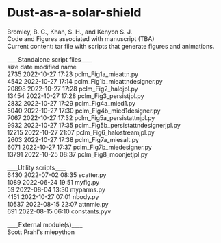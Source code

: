 # Dust-as-a-solar-shield<br>
Bromley, B. C., Khan, S. H., and Kenyon S. J.<br>
Code and Figures associated with manuscript (TBA)<br>
Current content: tar file with scripts that generate figures and animations.<br>
<p>
____Standalone script files____<br>
 size   date modified         name<br>
 2735 2022-10-27 17:23 pclm_Fig1a_mieattn.py<br>
 4542 2022-10-27 17:14 pclm_Fig1b_mieattndesigner.py<br>
20898 2022-10-27 17:28 pclm_Fig2_halojpl.py<br>
13454 2022-10-27 17:28 pclm_Fig3_persistjpl.py<br>
 2832 2022-10-27 17:29 pclm_Fig4a_mied1.py<br>
 5040 2022-10-27 17:30 pclm_Fig4b_mied1designer.py<br>
 7067 2022-10-27 17:32 pclm_Fig5a_persistattnjpl.py<br>
 9932 2022-10-27 17:35 pclm_Fig5b_persistattndesignerjpl.py<br>
12215 2022-10-27 21:07 pclm_Fig6_halostreamjpl.py<br>
 2603 2022-10-27 17:38 pclm_Fig7a_miesalt.py<br>
 6071 2022-10-27 17:37 pclm_Fig7b_miedesigner.py<br>
13791 2022-10-25 08:37 pclm_Fig8_moonjetjpl.py<br>
 </p><p>
____Utility scripts____<br>
6430 2022-07-02 08:35 scatter.py<br>
 1089 2022-06-24 19:51 myfig.py<br>
   59 2022-08-04 13:30 myparms.py<br>
 4151 2022-10-27 07:01 nbody.py<br>
10537 2022-08-15 22:07 attnmie.py<br>
  691 2022-08-15 06:10 constants.pyv
 </p><p>
____External module(s)____<br>
Scott Prahl's miepython<br>
</p>
